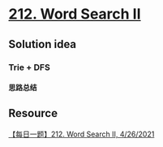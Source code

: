 # [212. Word Search II](https://leetcode.com/problems/word-search-ii/description/)


## Solution idea
### Trie + DFS
#### 思路总结


## Resource
[【每日一题】212. Word Search II, 4/26/2021](https://www.youtube.com/watch?v=nGGF_jQH0GQ&ab_channel=HuifengGuan)